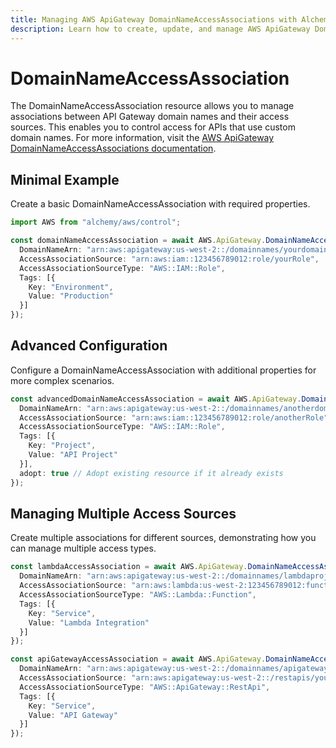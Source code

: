 ```yaml
---
title: Managing AWS ApiGateway DomainNameAccessAssociations with Alchemy
description: Learn how to create, update, and manage AWS ApiGateway DomainNameAccessAssociations using Alchemy Cloud Control.
---
```


# DomainNameAccessAssociation

The DomainNameAccessAssociation resource allows you to manage associations between API Gateway domain names and their access sources. This enables you to control access for APIs that use custom domain names. For more information, visit the [AWS ApiGateway DomainNameAccessAssociations documentation](https://docs.aws.amazon.com/apigateway/latest/userguide/).

## Minimal Example

Create a basic DomainNameAccessAssociation with required properties.

```ts
import AWS from "alchemy/aws/control";

const domainNameAccessAssociation = await AWS.ApiGateway.DomainNameAccessAssociation("basicAssociation", {
  DomainNameArn: "arn:aws:apigateway:us-west-2::/domainnames/yourdomain.com",
  AccessAssociationSource: "arn:aws:iam::123456789012:role/yourRole",
  AccessAssociationSourceType: "AWS::IAM::Role",
  Tags: [{
    Key: "Environment",
    Value: "Production"
  }]
});
```

## Advanced Configuration

Configure a DomainNameAccessAssociation with additional properties for more complex scenarios.

```ts
const advancedDomainNameAccessAssociation = await AWS.ApiGateway.DomainNameAccessAssociation("advancedAssociation", {
  DomainNameArn: "arn:aws:apigateway:us-west-2::/domainnames/anotherdomain.com",
  AccessAssociationSource: "arn:aws:iam::123456789012:role/anotherRole",
  AccessAssociationSourceType: "AWS::IAM::Role",
  Tags: [{
    Key: "Project",
    Value: "API Project"
  }],
  adopt: true // Adopt existing resource if it already exists
});
```

## Managing Multiple Access Sources

Create multiple associations for different sources, demonstrating how you can manage multiple access types.

```ts
const lambdaAccessAssociation = await AWS.ApiGateway.DomainNameAccessAssociation("lambdaAssociation", {
  DomainNameArn: "arn:aws:apigateway:us-west-2::/domainnames/lambdaproject.com",
  AccessAssociationSource: "arn:aws:lambda:us-west-2:123456789012:function:yourLambdaFunction",
  AccessAssociationSourceType: "AWS::Lambda::Function",
  Tags: [{
    Key: "Service",
    Value: "Lambda Integration"
  }]
});

const apiGatewayAccessAssociation = await AWS.ApiGateway.DomainNameAccessAssociation("apiGatewayAssociation", {
  DomainNameArn: "arn:aws:apigateway:us-west-2::/domainnames/apigatewayproject.com",
  AccessAssociationSource: "arn:aws:apigateway:us-west-2::/restapis/yourApiId",
  AccessAssociationSourceType: "AWS::ApiGateway::RestApi",
  Tags: [{
    Key: "Service",
    Value: "API Gateway"
  }]
});
```